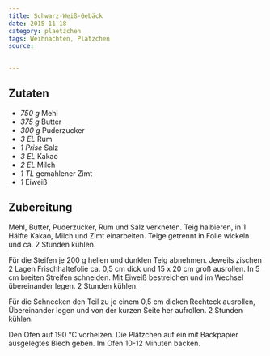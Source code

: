 ```yaml
---
title: Schwarz-Weiß-Gebäck
date: 2015-11-18
category: plaetzchen
tags: Weihnachten, Plätzchen
source: 
 

---
```


## Zutaten
- *750 g*  Mehl
- *375 g*  Butter
- *300 g*  Puderzucker
- *3 EL*  Rum
- *1 Prise*  Salz
- *3 EL*  Kakao
- *2 EL*  Milch
- *1 TL*  gemahlener Zimt
- *1*  Eiweiß

## Zubereitung
Mehl, Butter, Puderzucker, Rum und Salz verkneten. Teig halbieren, in 1 Hälfte Kakao, Milch und Zimt einarbeiten. Teige getrennt in Folie wickeln und ca. 2 Stunden kühlen. 

Für die Steifen je 200 g hellen und dunklen Teig abnehmen. Jeweils zischen 2 Lagen Frischhaltefolie ca. 0,5 cm dick und 15 x 20 cm groß ausrollen. In 5 cm breiten Streifen schneiden. Mit Eiweiß bestreichen und im Wechsel übereinander legen. 2 Stunden kühlen. 

Für die Schnecken den Teil zu je einem 0,5 cm dicken Rechteck ausrollen, Übereinander legen und von der kurzen Seite her aufrollen. 2 Stunden kühlen. 

Den Ofen auf 190 °C vorheizen. Die Plätzchen auf ein mit Backpapier ausgelegtes Blech geben. Im Ofen 10-12 Minuten backen.